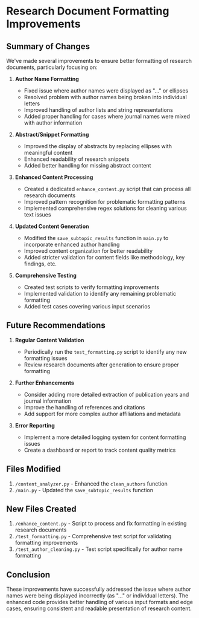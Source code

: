 # Research Document Formatting Improvements

## Summary of Changes

We've made several improvements to ensure better formatting of research documents, particularly focusing on:

1. **Author Name Formatting**
   - Fixed issue where author names were displayed as "..." or ellipses
   - Resolved problem with author names being broken into individual letters
   - Improved handling of author lists and string representations
   - Added proper handling for cases where journal names were mixed with author information

2. **Abstract/Snippet Formatting**
   - Improved the display of abstracts by replacing ellipses with meaningful content
   - Enhanced readability of research snippets
   - Added better handling for missing abstract content

3. **Enhanced Content Processing**
   - Created a dedicated `enhance_content.py` script that can process all research documents
   - Improved pattern recognition for problematic formatting patterns
   - Implemented comprehensive regex solutions for cleaning various text issues

4. **Updated Content Generation**
   - Modified the `save_subtopic_results` function in `main.py` to incorporate enhanced author handling
   - Improved content organization for better readability
   - Added stricter validation for content fields like methodology, key findings, etc.

5. **Comprehensive Testing**
   - Created test scripts to verify formatting improvements
   - Implemented validation to identify any remaining problematic formatting
   - Added test cases covering various input scenarios

## Future Recommendations

1. **Regular Content Validation**
   - Periodically run the `test_formatting.py` script to identify any new formatting issues
   - Review research documents after generation to ensure proper formatting

2. **Further Enhancements**
   - Consider adding more detailed extraction of publication years and journal information
   - Improve the handling of references and citations
   - Add support for more complex author affiliations and metadata

3. **Error Reporting**
   - Implement a more detailed logging system for content formatting issues
   - Create a dashboard or report to track content quality metrics

## Files Modified

1. `/content_analyzer.py` - Enhanced the `clean_authors` function
2. `/main.py` - Updated the `save_subtopic_results` function

## New Files Created

1. `/enhance_content.py` - Script to process and fix formatting in existing research documents
2. `/test_formatting.py` - Comprehensive test script for validating formatting improvements
3. `/test_author_cleaning.py` - Test script specifically for author name formatting

## Conclusion

These improvements have successfully addressed the issue where author names were being displayed incorrectly (as "..." or individual letters). The enhanced code provides better handling of various input formats and edge cases, ensuring consistent and readable presentation of research content.
